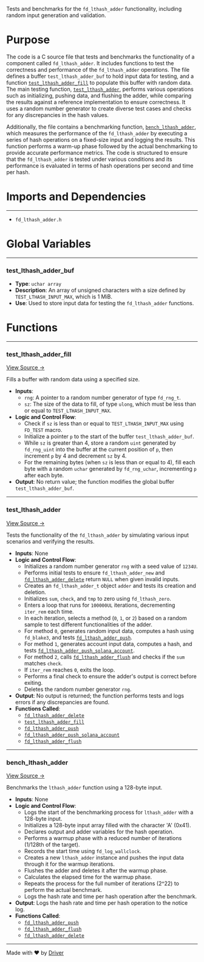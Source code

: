 <!--------------------------------------------------------------------------------->
<!-- IMPORTANT: This file is auto-generated by Driver (https://driver.ai). -------->
<!-- Manual edits may be overwritten on future commits. --------------------------->
<!--------------------------------------------------------------------------------->

Tests and benchmarks for the `fd_lthash_adder` functionality, including random input generation and validation.

# Purpose
The code is a C source file that tests and benchmarks the functionality of a component called `fd_lthash_adder`. It includes functions to test the correctness and performance of the `fd_lthash_adder` operations. The file defines a buffer `test_lthash_adder_buf` to hold input data for testing, and a function [`test_lthash_adder_fill`](<#test_lthash_adder_fill>) to populate this buffer with random data. The main testing function, [`test_lthash_adder`](<#test_lthash_adder>), performs various operations such as initializing, pushing data, and flushing the adder, while comparing the results against a reference implementation to ensure correctness. It uses a random number generator to create diverse test cases and checks for any discrepancies in the hash values.

Additionally, the file contains a benchmarking function, [`bench_lthash_adder`](<#bench_lthash_adder>), which measures the performance of the `fd_lthash_adder` by executing a series of hash operations on a fixed-size input and logging the results. This function performs a warm-up phase followed by the actual benchmarking to provide accurate performance metrics. The code is structured to ensure that the `fd_lthash_adder` is tested under various conditions and its performance is evaluated in terms of hash operations per second and time per hash.
# Imports and Dependencies

---
- `fd_lthash_adder.h`


# Global Variables

---
### test\_lthash\_adder\_buf
- **Type**: `uchar array`
- **Description**: An array of unsigned characters with a size defined by `TEST_LTHASH_INPUT_MAX`, which is 1 MiB.
- **Use**: Used to store input data for testing the `fd_lthash_adder` functions.


# Functions

---
### test\_lthash\_adder\_fill<!-- {{#callable:test_lthash_adder_fill}} -->
[View Source →](<../../../../../src/ballet/lthash/test_lthash_adder.c#L8>)

Fills a buffer with random data using a specified size.
- **Inputs**:
    - ``rng``: A pointer to a random number generator of type `fd_rng_t`.
    - ``sz``: The size of the data to fill, of type `ulong`, which must be less than or equal to `TEST_LTHASH_INPUT_MAX`.
- **Logic and Control Flow**:
    - Check if `sz` is less than or equal to `TEST_LTHASH_INPUT_MAX` using `FD_TEST` macro.
    - Initialize a pointer `p` to the start of the buffer `test_lthash_adder_buf`.
    - While `sz` is greater than 4, store a random `uint` generated by `fd_rng_uint` into the buffer at the current position of `p`, then increment `p` by 4 and decrement `sz` by 4.
    - For the remaining bytes (when `sz` is less than or equal to 4), fill each byte with a random `uchar` generated by `fd_rng_uchar`, incrementing `p` after each byte.
- **Output**: No return value; the function modifies the global buffer `test_lthash_adder_buf`.


---
### test\_lthash\_adder<!-- {{#callable:test_lthash_adder}} -->
[View Source →](<../../../../../src/ballet/lthash/test_lthash_adder.c#L23>)

Tests the functionality of the `fd_lthash_adder` by simulating various input scenarios and verifying the results.
- **Inputs**: None
- **Logic and Control Flow**:
    - Initializes a random number generator `rng` with a seed value of `1234U`.
    - Performs initial tests to ensure `fd_lthash_adder_new` and [`fd_lthash_adder_delete`](<fd_lthash_adder.c.md#fd_lthash_adder_delete>) return `NULL` when given invalid inputs.
    - Creates an `fd_lthash_adder_t` object `adder` and tests its creation and deletion.
    - Initializes `sum`, `check`, and `tmp` to zero using `fd_lthash_zero`.
    - Enters a loop that runs for `100000UL` iterations, decrementing `iter_rem` each time.
    - In each iteration, selects a method (`0`, `1`, or `2`) based on a random sample to test different functionalities of the adder.
    - For method `0`, generates random input data, computes a hash using `fd_blake3`, and tests [`fd_lthash_adder_push`](<fd_lthash_adder.h.md#fd_lthash_adder_push>).
    - For method `1`, generates account input data, computes a hash, and tests [`fd_lthash_adder_push_solana_account`](<fd_lthash_adder.h.md#fd_lthash_adder_push_solana_account>).
    - For method `2`, calls [`fd_lthash_adder_flush`](<fd_lthash_adder.h.md#fd_lthash_adder_flush>) and checks if the `sum` matches `check`.
    - If `iter_rem` reaches `0`, exits the loop.
    - Performs a final check to ensure the adder's output is correct before exiting.
    - Deletes the random number generator `rng`.
- **Output**: No output is returned; the function performs tests and logs errors if any discrepancies are found.
- **Functions Called**:
    - [`fd_lthash_adder_delete`](<fd_lthash_adder.c.md#fd_lthash_adder_delete>)
    - [`test_lthash_adder_fill`](<#test_lthash_adder_fill>)
    - [`fd_lthash_adder_push`](<fd_lthash_adder.h.md#fd_lthash_adder_push>)
    - [`fd_lthash_adder_push_solana_account`](<fd_lthash_adder.h.md#fd_lthash_adder_push_solana_account>)
    - [`fd_lthash_adder_flush`](<fd_lthash_adder.h.md#fd_lthash_adder_flush>)


---
### bench\_lthash\_adder<!-- {{#callable:bench_lthash_adder}} -->
[View Source →](<../../../../../src/ballet/lthash/test_lthash_adder.c#L109>)

Benchmarks the `lthash_adder` function using a 128-byte input.
- **Inputs**: None
- **Logic and Control Flow**:
    - Logs the start of the benchmarking process for `lthash_adder` with a 128-byte input.
    - Initializes a 128-byte input array filled with the character 'A' (0x41).
    - Declares output and adder variables for the hash operation.
    - Performs a warmup phase with a reduced number of iterations (1/128th of the target).
    - Records the start time using `fd_log_wallclock`.
    - Creates a new `lthash_adder` instance and pushes the input data through it for the warmup iterations.
    - Flushes the adder and deletes it after the warmup phase.
    - Calculates the elapsed time for the warmup phase.
    - Repeats the process for the full number of iterations (2^22) to perform the actual benchmark.
    - Logs the hash rate and time per hash operation after the benchmark.
- **Output**: Logs the hash rate and time per hash operation to the notice log.
- **Functions Called**:
    - [`fd_lthash_adder_push`](<fd_lthash_adder.h.md#fd_lthash_adder_push>)
    - [`fd_lthash_adder_flush`](<fd_lthash_adder.h.md#fd_lthash_adder_flush>)
    - [`fd_lthash_adder_delete`](<fd_lthash_adder.c.md#fd_lthash_adder_delete>)



---
Made with ❤️ by [Driver](https://www.driver.ai/)
